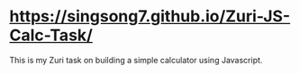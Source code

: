 # https://singsong7.github.io/Zuri-JS-Calc-Task/
 This is my Zuri task on building a simple calculator using Javascript.
